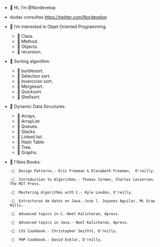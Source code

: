 - 👋 Hi, I’m @Nordevelop
- dudas consultas https://twitter.com/Nordevelop
- 👀 I’m interested in Objet Oriented Programming. 
     - 👀 Class.
     - 👀 Method.
     - 👀 Objects.
     - 👀 recursion.
     
- 👀 Sorting algorithm.  
     - 👀 burblesort.
     - 👀 Selection sort.
     - 👀 Inserccion sort.
     - 👀 Mergesort.
     - 👀 Quicksort.
     - 👀 Shellsort.
     
- 👀 Dynamic Data Structures.
     - 👀 Arrays.
     - 👀 ArrayList.
     - 👀 Queues.
     - 👀 Stacks.
     - 👀 Linked list.
     - 👀 Hash Table
     - 👀 Tree.
     - 👀 Graphs.

- 💞️ I'likes Books:

      -💞️  Design Patterns.- Eric Freeman & Elesabeth Freeman,  O'reilly.
      
      -💞️  Introduction to Algorithms.- Thomas Cormen, Charles Leiserson. The MIT Press.
      
      -💞️  Mastering Algorithms with C.- Kyle Loudon, O'reilly.
     
      -💞️  Estructuras de datos en Java.-Jose l. Joyanes Aguilar, Mc Graw Hills.
      
      -💞️  Advanced topics in C.-Noel Kalicharan, Apress.
       
      -💞️  Advanced topics in Java.- Noel Kalicharan, Apress.
      
      -💞️  CSS Cookbook.- Christopher Smithtt, O'reilly.
      
      -💞️  PHP Cookbook.- David Esklar, O'reilly.

<!---
Nordevelop/Nordevelop is a ✨ special ✨ repository because its `README.md` (this file) appears on your GitHub profile.
You can click the Preview link to take a look at your changes.
--->
